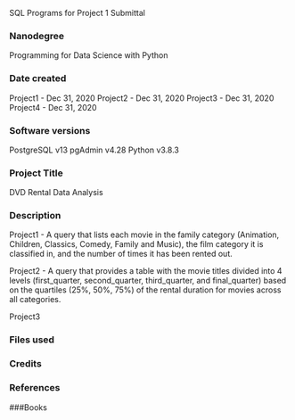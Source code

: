 SQL Programs for Project 1 Submittal

### Nanodegree
Programming for Data Science with Python

### Date created
Project1 - Dec 31, 2020
Project2 - Dec 31, 2020
Project3 - Dec 31, 2020
Project4 - Dec 31, 2020

### Software versions
PostgreSQL v13 
pgAdmin v4.28
Python v3.8.3

### Project Title
DVD Rental Data Analysis

### Description
Project1 - A query that lists each movie in the family category (Animation, Children, Classics, Comedy, Family and Music), the film category it is classified in, and the number of times it has been rented out.

Project2 - A query that provides a table with the movie titles divided into 4 levels (first_quarter, second_quarter, third_quarter, and final_quarter) based on the quartiles (25%, 50%, 75%) of the rental duration for movies across all categories.

Project3


### Files used


### Credits


### References


###Books

